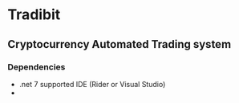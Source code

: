 # Tradibit
## Cryptocurrency Automated Trading system

### Dependencies
* .net 7 supported IDE (Rider or Visual Studio)
* 


